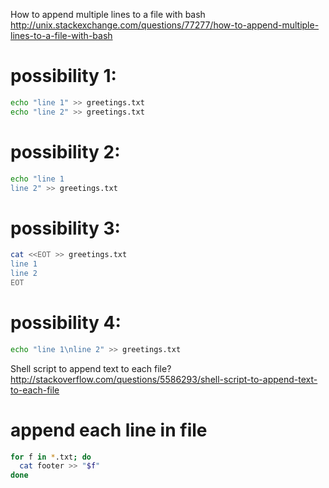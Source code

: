 How to append multiple lines to a file with bash
http://unix.stackexchange.com/questions/77277/how-to-append-multiple-lines-to-a-file-with-bash

# possibility 1:
```sh
echo "line 1" >> greetings.txt
echo "line 2" >> greetings.txt
```

# possibility 2:
```sh
echo "line 1
line 2" >> greetings.txt
```

# possibility 3:
```sh
cat <<EOT >> greetings.txt
line 1
line 2
EOT
```

# possibility 4:
```sh
echo "line 1\nline 2" >> greetings.txt
```


Shell script to append text to each file?
http://stackoverflow.com/questions/5586293/shell-script-to-append-text-to-each-file

# append each line in file
```sh
for f in *.txt; do
  cat footer >> "$f"
done
```
